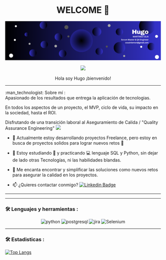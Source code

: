 <div align="center">
  <h1> WELCOME 👋 </h1>
</div>

<!--
**cousinlemon/cousinlemon** is a ✨ _special_ ✨ repository because its `README.md` (this file) appears on your GitHub profile.

Here are some ideas to get you started:

- 🔭 I’m currently working on QA testing
- 🌱 I’m currently learning ...
- 👯 I’m looking to collaborate on IT
- 🤔 I’m looking for help with svelte kit
- 💬 Ask me about QA engineer and Scrum Master
- 📫 How to reach me: cousinlemon@gmail.com
- 😄 Pronouns: HE
- ⚡ Fun fact: Smie its not the end.
-->

<div id="header" align="center">
  <img decoding="async" src="linked in cover Hugo.png" width="1000"/>

[![](https://img.shields.io/badge/LinkedIn-0077B5?style=for-the-badge&logo=linkedin&logoColor=white)](https://www.linkedin.com/in/hugo-mc/)
</div>

<div id="Title" align="center">
  Hola soy Hugo
  ¡bienvenido!
  
---
 <div id="header" align="left">
:man_technologist: Sobre mí :
   
<div>Apasionado de los resultados que entrega la aplicación de tecnologias. <div/>
  
  En todos los aspectos de un proyecto, el MVP, ciclo de vida, su impacto en la sociedad, hasta el ROI.



<div>Disfrutando de una transición laboral al Aseguramiento de Calida / "Quality Assurance Engineering"  <img decoding="async" src="https://media.giphy.com/media/WUlplcMpOCEmTGBtBW/giphy.gif" width="30">
</div>

* :telescope: Actualmente estoy desarrollando proyectos Freelance, pero estoy en busca de proyectos solidos para lograr nuevos retos :muscle:

* :seedling: Estoy estudiando :blue_book: y practicando :computer: lenguaje SQL y Python, sin dejar de lado otras Tecnologías, ni las habilidades blandas.

* :heartbeat: Me encanta encontrar y simplificar las soluciones como nuevos retos para asegurar la calidad en los proyectos.

* :mailbox: ¿Quieres contactar conmigo? [![Linkedin Badge](https://img.shields.io/badge/-hugo-blue?style=flat&logo=Linkedin&logoColor=white)](https://www.linkedin.com/in/hugo-mc/)


---
---

### :hammer_and_wrench: Lenguajes y herramientas :

<div id="header" align="center">
    <img decoding="async" src="https://img.shields.io/badge/Python-3776AB?style=for-the-badge&logo=python&logoColor=white" alt="python"/>
  </a>
    <img decoding="async" src="https://img.shields.io/badge/postgre-SQL-6DB33F?style=for-the-badge&logo=postgresql&logoColor=white" alt="postgresql"/>
  </a>
 <img decoding="async" src="https://img.shields.io/badge/Jira-217346?style=for-the-badge&logo=Jira&logoColor=white" alt="jira"/>
  </a>
 <img decoding="async" src="https://img.shields.io/badge/Selenium-FFBE00?style=for-the-badge&logo=Selenium&logoColor=white" alt="Selenium"/>
  </a>

</div>

---

### :hammer_and_wrench: Estadisticas :
<!--[![GitHub Streak](https://streak-stats.demolab.com/?user=cousinlemon)](https://git.io/streak-stats)
[![GitHub Streak](http://github-readme-streak-stats.herokuapp.com?user=cousinlemon&theme=dark&background=000000)](https://git.io/streak-stats)
-->
[![Top Langs](https://github-readme-stats.vercel.app/api/top-langs/?username=cousinlemon&layout=compact&theme=vision-friendly-dark)](https://github.com/anuraghazra/github-readme-stats)
